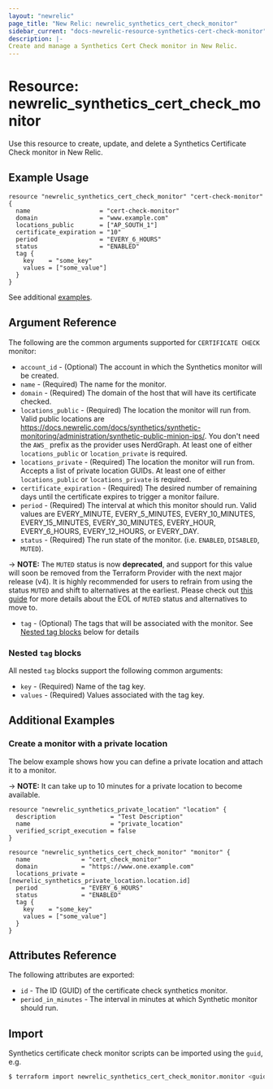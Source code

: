 ```yaml
---
layout: "newrelic"
page_title: "New Relic: newrelic_synthetics_cert_check_monitor"
sidebar_current: "docs-newrelic-resource-synthetics-cert-check-monitor"
description: |-
Create and manage a Synthetics Cert Check monitor in New Relic.
---
```


# Resource: newrelic\_synthetics\_cert\_check\_monitor

Use this resource to create, update, and delete a Synthetics Certificate Check monitor in New Relic.

## Example Usage

```hcl
resource "newrelic_synthetics_cert_check_monitor" "cert-check-monitor" {
  name                   = "cert-check-monitor"
  domain                 = "www.example.com"
  locations_public       = ["AP_SOUTH_1"]
  certificate_expiration = "10"
  period                 = "EVERY_6_HOURS"
  status                 = "ENABLED"
  tag {
    key    = "some_key"
    values = ["some_value"]
  }
}
```
See additional [examples](#additional-examples).

## Argument Reference

The following are the common arguments supported for `CERTIFICATE CHECK` monitor:

* `account_id` - (Optional) The account in which the Synthetics monitor will be created.
* `name` - (Required) The name for the monitor.
* `domain` - (Required) The domain of the host that will have its certificate checked.
* `locations_public` - (Required) The location the monitor will run from. Valid public locations are https://docs.newrelic.com/docs/synthetics/synthetic-monitoring/administration/synthetic-public-minion-ips/. You don't need the `AWS_` prefix as the provider uses NerdGraph. At least one of either `locations_public` or `location_private` is required.
* `locations_private` - (Required) The location the monitor will run from. Accepts a list of private location GUIDs. At least one of either `locations_public` or `locations_private` is required.
* `certificate_expiration` - (Required) The desired number of remaining days until the certificate expires to trigger a monitor failure.
* `period` - (Required) The interval at which this monitor should run. Valid values are EVERY_MINUTE, EVERY_5_MINUTES, EVERY_10_MINUTES, EVERY_15_MINUTES, EVERY_30_MINUTES, EVERY_HOUR, EVERY_6_HOURS, EVERY_12_HOURS, or EVERY_DAY.
* `status` - (Required) The run state of the monitor. (i.e. `ENABLED`, `DISABLED`, `MUTED`). 

-> **NOTE:** The `MUTED` status is now **deprecated**, and support for this value will soon be removed from the Terraform Provider with the next major release (v4). It is highly recommended for users to refrain from using the status `MUTED` and shift to alternatives at the earliest. Please check out [this guide](https://registry.terraform.io/providers/newrelic/newrelic/latest/docs/guides/upcoming_synthetics_muted_status_eol_guide) for more details about the EOL of `MUTED` status and alternatives to move to.
* `tag` - (Optional) The tags that will be associated with the monitor. See [Nested tag blocks](#nested-tag-blocks) below for details

### Nested `tag` blocks

All nested `tag` blocks support the following common arguments:

* `key` - (Required) Name of the tag key.
* `values` - (Required) Values associated with the tag key.

## Additional Examples

### Create a monitor with a private location

The below example shows how you can define a private location and attach it to a monitor. 

-> **NOTE:** It can take up to 10 minutes for a private location to become available.

```hcl
resource "newrelic_synthetics_private_location" "location" {
  description               = "Test Description"
  name                      = "private_location"
  verified_script_execution = false
}

resource "newrelic_synthetics_cert_check_monitor" "monitor" {
  name              = "cert_check_monitor"
  domain            = "https://www.one.example.com"
  locations_private = [newrelic_synthetics_private_location.location.id]
  period            = "EVERY_6_HOURS"
  status            = "ENABLED"
  tag {
    key    = "some_key"
    values = ["some_value"]
  }
}
```

## Attributes Reference

The following attributes are exported:

* `id` - The ID (GUID) of the certificate check synthetics monitor.
* `period_in_minutes` - The interval in minutes at which Synthetic monitor should run.

## Import

Synthetics certificate check monitor scripts can be imported using the `guid`, e.g.

```bash
$ terraform import newrelic_synthetics_cert_check_monitor.monitor <guid>
```
